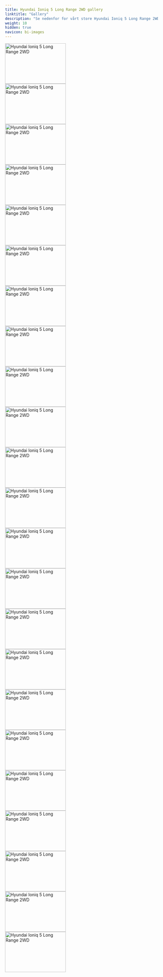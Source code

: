 ```yaml
---
title: Hyundai Ioniq 5 Long Range 2WD gallery
linktitle: "Gallery"
description: "Se nedenfor for vårt store Hyundai Ioniq 5 Long Range 2WD bildegalleri. Klikk på bildene for høyoppløselige versjoner."
weight: 10
hidden: true
navicon: bi-images
---
```

<!-- markdownlint-disable MD033 -->
<div class="row" id ="my-gallery">
<div class="pswp-grid-item col-12 col-md-6 col-lg-4">
<a href="https://media.evkx.net/multimedia/models/hyundai/ioniq_5/ioniq_5_long_range_2wd/charging_1.jpg"
data-pswp-src="https://media.evkx.net/multimedia/models/hyundai/ioniq_5/ioniq_5_long_range_2wd/charging_1.jpg"
data-pswp-width="3000"
data-pswp-height="2000" 
target="_blank">
<img src="https://media.evkx.net/multimedia/models/hyundai/ioniq_5/ioniq_5_long_range_2wd/charging_1_xst.jpg" alt="Hyundai Ioniq 5 Long Range 2WD" width="200px" height="133px" />
</a>
</div>
<div class="pswp-grid-item col-12 col-md-6 col-lg-4">
<a href="https://media.evkx.net/multimedia/models/hyundai/ioniq_5/ioniq_5_long_range_2wd/exterior_1.jpg"
data-pswp-src="https://media.evkx.net/multimedia/models/hyundai/ioniq_5/ioniq_5_long_range_2wd/exterior_1.jpg"
data-pswp-width="3000"
data-pswp-height="2000" 
target="_blank">
<img src="https://media.evkx.net/multimedia/models/hyundai/ioniq_5/ioniq_5_long_range_2wd/exterior_1_xst.jpg" alt="Hyundai Ioniq 5 Long Range 2WD" width="200px" height="133px" />
</a>
</div>
<div class="pswp-grid-item col-12 col-md-6 col-lg-4">
<a href="https://media.evkx.net/multimedia/models/hyundai/ioniq_5/ioniq_5_long_range_2wd/exterior_2.jpg"
data-pswp-src="https://media.evkx.net/multimedia/models/hyundai/ioniq_5/ioniq_5_long_range_2wd/exterior_2.jpg"
data-pswp-width="3000"
data-pswp-height="2001" 
target="_blank">
<img src="https://media.evkx.net/multimedia/models/hyundai/ioniq_5/ioniq_5_long_range_2wd/exterior_2_xst.jpg" alt="Hyundai Ioniq 5 Long Range 2WD" width="200px" height="133px" />
</a>
</div>
<div class="pswp-grid-item col-12 col-md-6 col-lg-4">
<a href="https://media.evkx.net/multimedia/models/hyundai/ioniq_5/ioniq_5_long_range_2wd/frontseats_1.jpg"
data-pswp-src="https://media.evkx.net/multimedia/models/hyundai/ioniq_5/ioniq_5_long_range_2wd/frontseats_1.jpg"
data-pswp-width="3000"
data-pswp-height="2000" 
target="_blank">
<img src="https://media.evkx.net/multimedia/models/hyundai/ioniq_5/ioniq_5_long_range_2wd/frontseats_1_xst.jpg" alt="Hyundai Ioniq 5 Long Range 2WD" width="200px" height="133px" />
</a>
</div>
<div class="pswp-grid-item col-12 col-md-6 col-lg-4">
<a href="https://media.evkx.net/multimedia/models/hyundai/ioniq_5/ioniq_5_long_range_2wd/frontseats_2.jpg"
data-pswp-src="https://media.evkx.net/multimedia/models/hyundai/ioniq_5/ioniq_5_long_range_2wd/frontseats_2.jpg"
data-pswp-width="3000"
data-pswp-height="2000" 
target="_blank">
<img src="https://media.evkx.net/multimedia/models/hyundai/ioniq_5/ioniq_5_long_range_2wd/frontseats_2_xst.jpg" alt="Hyundai Ioniq 5 Long Range 2WD" width="200px" height="133px" />
</a>
</div>
<div class="pswp-grid-item col-12 col-md-6 col-lg-4">
<a href="https://media.evkx.net/multimedia/models/hyundai/ioniq_5/ioniq_5_long_range_2wd/frontseats_3.jpg"
data-pswp-src="https://media.evkx.net/multimedia/models/hyundai/ioniq_5/ioniq_5_long_range_2wd/frontseats_3.jpg"
data-pswp-width="3000"
data-pswp-height="2001" 
target="_blank">
<img src="https://media.evkx.net/multimedia/models/hyundai/ioniq_5/ioniq_5_long_range_2wd/frontseats_3_xst.jpg" alt="Hyundai Ioniq 5 Long Range 2WD" width="200px" height="133px" />
</a>
</div>
<div class="pswp-grid-item col-12 col-md-6 col-lg-4">
<a href="https://media.evkx.net/multimedia/models/hyundai/ioniq_5/ioniq_5_long_range_2wd/frunk_1.jpg"
data-pswp-src="https://media.evkx.net/multimedia/models/hyundai/ioniq_5/ioniq_5_long_range_2wd/frunk_1.jpg"
data-pswp-width="3000"
data-pswp-height="2000" 
target="_blank">
<img src="https://media.evkx.net/multimedia/models/hyundai/ioniq_5/ioniq_5_long_range_2wd/frunk_1_xst.jpg" alt="Hyundai Ioniq 5 Long Range 2WD" width="200px" height="133px" />
</a>
</div>
<div class="pswp-grid-item col-12 col-md-6 col-lg-4">
<a href="https://media.evkx.net/multimedia/models/hyundai/ioniq_5/ioniq_5_long_range_2wd/headlights_1.jpg"
data-pswp-src="https://media.evkx.net/multimedia/models/hyundai/ioniq_5/ioniq_5_long_range_2wd/headlights_1.jpg"
data-pswp-width="3000"
data-pswp-height="2000" 
target="_blank">
<img src="https://media.evkx.net/multimedia/models/hyundai/ioniq_5/ioniq_5_long_range_2wd/headlights_1_xst.jpg" alt="Hyundai Ioniq 5 Long Range 2WD" width="200px" height="133px" />
</a>
</div>
<div class="pswp-grid-item col-12 col-md-6 col-lg-4">
<a href="https://media.evkx.net/multimedia/models/hyundai/ioniq_5/ioniq_5_long_range_2wd/interior_1.jpg"
data-pswp-src="https://media.evkx.net/multimedia/models/hyundai/ioniq_5/ioniq_5_long_range_2wd/interior_1.jpg"
data-pswp-width="3000"
data-pswp-height="2000" 
target="_blank">
<img src="https://media.evkx.net/multimedia/models/hyundai/ioniq_5/ioniq_5_long_range_2wd/interior_1_xst.jpg" alt="Hyundai Ioniq 5 Long Range 2WD" width="200px" height="133px" />
</a>
</div>
<div class="pswp-grid-item col-12 col-md-6 col-lg-4">
<a href="https://media.evkx.net/multimedia/models/hyundai/ioniq_5/ioniq_5_long_range_2wd/interior_2.jpg"
data-pswp-src="https://media.evkx.net/multimedia/models/hyundai/ioniq_5/ioniq_5_long_range_2wd/interior_2.jpg"
data-pswp-width="3000"
data-pswp-height="2000" 
target="_blank">
<img src="https://media.evkx.net/multimedia/models/hyundai/ioniq_5/ioniq_5_long_range_2wd/interior_2_xst.jpg" alt="Hyundai Ioniq 5 Long Range 2WD" width="200px" height="133px" />
</a>
</div>
<div class="pswp-grid-item col-12 col-md-6 col-lg-4">
<a href="https://media.evkx.net/multimedia/models/hyundai/ioniq_5/ioniq_5_long_range_2wd/interior_3.jpg"
data-pswp-src="https://media.evkx.net/multimedia/models/hyundai/ioniq_5/ioniq_5_long_range_2wd/interior_3.jpg"
data-pswp-width="3000"
data-pswp-height="2000" 
target="_blank">
<img src="https://media.evkx.net/multimedia/models/hyundai/ioniq_5/ioniq_5_long_range_2wd/interior_3_xst.jpg" alt="Hyundai Ioniq 5 Long Range 2WD" width="200px" height="133px" />
</a>
</div>
<div class="pswp-grid-item col-12 col-md-6 col-lg-4">
<a href="https://media.evkx.net/multimedia/models/hyundai/ioniq_5/ioniq_5_long_range_2wd/interior_4.jpg"
data-pswp-src="https://media.evkx.net/multimedia/models/hyundai/ioniq_5/ioniq_5_long_range_2wd/interior_4.jpg"
data-pswp-width="3000"
data-pswp-height="2001" 
target="_blank">
<img src="https://media.evkx.net/multimedia/models/hyundai/ioniq_5/ioniq_5_long_range_2wd/interior_4_xst.jpg" alt="Hyundai Ioniq 5 Long Range 2WD" width="200px" height="133px" />
</a>
</div>
<div class="pswp-grid-item col-12 col-md-6 col-lg-4">
<a href="https://media.evkx.net/multimedia/models/hyundai/ioniq_5/ioniq_5_long_range_2wd/main_1.jpg"
data-pswp-src="https://media.evkx.net/multimedia/models/hyundai/ioniq_5/ioniq_5_long_range_2wd/main_1.jpg"
data-pswp-width="3000"
data-pswp-height="2001" 
target="_blank">
<img src="https://media.evkx.net/multimedia/models/hyundai/ioniq_5/ioniq_5_long_range_2wd/main_1_xst.jpg" alt="Hyundai Ioniq 5 Long Range 2WD" width="200px" height="133px" />
</a>
</div>
<div class="pswp-grid-item col-12 col-md-6 col-lg-4">
<a href="https://media.evkx.net/multimedia/models/hyundai/ioniq_5/ioniq_5_long_range_2wd/mirror_1.jpg"
data-pswp-src="https://media.evkx.net/multimedia/models/hyundai/ioniq_5/ioniq_5_long_range_2wd/mirror_1.jpg"
data-pswp-width="3000"
data-pswp-height="2001" 
target="_blank">
<img src="https://media.evkx.net/multimedia/models/hyundai/ioniq_5/ioniq_5_long_range_2wd/mirror_1_xst.jpg" alt="Hyundai Ioniq 5 Long Range 2WD" width="200px" height="133px" />
</a>
</div>
<div class="pswp-grid-item col-12 col-md-6 col-lg-4">
<a href="https://media.evkx.net/multimedia/models/hyundai/ioniq_5/ioniq_5_long_range_2wd/screens_1.jpg"
data-pswp-src="https://media.evkx.net/multimedia/models/hyundai/ioniq_5/ioniq_5_long_range_2wd/screens_1.jpg"
data-pswp-width="3000"
data-pswp-height="2000" 
target="_blank">
<img src="https://media.evkx.net/multimedia/models/hyundai/ioniq_5/ioniq_5_long_range_2wd/screens_1_xst.jpg" alt="Hyundai Ioniq 5 Long Range 2WD" width="200px" height="133px" />
</a>
</div>
<div class="pswp-grid-item col-12 col-md-6 col-lg-4">
<a href="https://media.evkx.net/multimedia/models/hyundai/ioniq_5/ioniq_5_long_range_2wd/secondrowseats_1.jpg"
data-pswp-src="https://media.evkx.net/multimedia/models/hyundai/ioniq_5/ioniq_5_long_range_2wd/secondrowseats_1.jpg"
data-pswp-width="3000"
data-pswp-height="2000" 
target="_blank">
<img src="https://media.evkx.net/multimedia/models/hyundai/ioniq_5/ioniq_5_long_range_2wd/secondrowseats_1_xst.jpg" alt="Hyundai Ioniq 5 Long Range 2WD" width="200px" height="133px" />
</a>
</div>
<div class="pswp-grid-item col-12 col-md-6 col-lg-4">
<a href="https://media.evkx.net/multimedia/models/hyundai/ioniq_5/ioniq_5_long_range_2wd/secondrowseats_2.jpg"
data-pswp-src="https://media.evkx.net/multimedia/models/hyundai/ioniq_5/ioniq_5_long_range_2wd/secondrowseats_2.jpg"
data-pswp-width="3000"
data-pswp-height="2001" 
target="_blank">
<img src="https://media.evkx.net/multimedia/models/hyundai/ioniq_5/ioniq_5_long_range_2wd/secondrowseats_2_xst.jpg" alt="Hyundai Ioniq 5 Long Range 2WD" width="200px" height="133px" />
</a>
</div>
<div class="pswp-grid-item col-12 col-md-6 col-lg-4">
<a href="https://media.evkx.net/multimedia/models/hyundai/ioniq_5/ioniq_5_long_range_2wd/soundsystem_1.jpg"
data-pswp-src="https://media.evkx.net/multimedia/models/hyundai/ioniq_5/ioniq_5_long_range_2wd/soundsystem_1.jpg"
data-pswp-width="3000"
data-pswp-height="2001" 
target="_blank">
<img src="https://media.evkx.net/multimedia/models/hyundai/ioniq_5/ioniq_5_long_range_2wd/soundsystem_1_xst.jpg" alt="Hyundai Ioniq 5 Long Range 2WD" width="200px" height="133px" />
</a>
</div>
<div class="pswp-grid-item col-12 col-md-6 col-lg-4">
<a href="https://media.evkx.net/multimedia/models/hyundai/ioniq_5/ioniq_5_long_range_2wd/trunk_1.jpg"
data-pswp-src="https://media.evkx.net/multimedia/models/hyundai/ioniq_5/ioniq_5_long_range_2wd/trunk_1.jpg"
data-pswp-width="3000"
data-pswp-height="2000" 
target="_blank">
<img src="https://media.evkx.net/multimedia/models/hyundai/ioniq_5/ioniq_5_long_range_2wd/trunk_1_xst.jpg" alt="Hyundai Ioniq 5 Long Range 2WD" width="200px" height="133px" />
</a>
</div>
<div class="pswp-grid-item col-12 col-md-6 col-lg-4">
<a href="https://media.evkx.net/multimedia/models/hyundai/ioniq_5/ioniq_5_long_range_2wd/trunk_2.jpg"
data-pswp-src="https://media.evkx.net/multimedia/models/hyundai/ioniq_5/ioniq_5_long_range_2wd/trunk_2.jpg"
data-pswp-width="3000"
data-pswp-height="2000" 
target="_blank">
<img src="https://media.evkx.net/multimedia/models/hyundai/ioniq_5/ioniq_5_long_range_2wd/trunk_2_xst.jpg" alt="Hyundai Ioniq 5 Long Range 2WD" width="200px" height="133px" />
</a>
</div>
<div class="pswp-grid-item col-12 col-md-6 col-lg-4">
<a href="https://media.evkx.net/multimedia/models/hyundai/ioniq_5/ioniq_5_long_range_2wd/trunk_3.jpg"
data-pswp-src="https://media.evkx.net/multimedia/models/hyundai/ioniq_5/ioniq_5_long_range_2wd/trunk_3.jpg"
data-pswp-width="3000"
data-pswp-height="2000" 
target="_blank">
<img src="https://media.evkx.net/multimedia/models/hyundai/ioniq_5/ioniq_5_long_range_2wd/trunk_3_xst.jpg" alt="Hyundai Ioniq 5 Long Range 2WD" width="200px" height="133px" />
</a>
</div>
<div class="pswp-grid-item col-12 col-md-6 col-lg-4">
<a href="https://media.evkx.net/multimedia/models/hyundai/ioniq_5/ioniq_5_long_range_2wd/v2g_1.jpg"
data-pswp-src="https://media.evkx.net/multimedia/models/hyundai/ioniq_5/ioniq_5_long_range_2wd/v2g_1.jpg"
data-pswp-width="3000"
data-pswp-height="2000" 
target="_blank">
<img src="https://media.evkx.net/multimedia/models/hyundai/ioniq_5/ioniq_5_long_range_2wd/v2g_1_xst.jpg" alt="Hyundai Ioniq 5 Long Range 2WD" width="200px" height="133px" />
</a>
</div>
<div class="pswp-grid-item col-12 col-md-6 col-lg-4">
<a href="https://media.evkx.net/multimedia/models/hyundai/ioniq_5/ioniq_5_long_range_2wd/wheels_1.jpg"
data-pswp-src="https://media.evkx.net/multimedia/models/hyundai/ioniq_5/ioniq_5_long_range_2wd/wheels_1.jpg"
data-pswp-width="3000"
data-pswp-height="2000" 
target="_blank">
<img src="https://media.evkx.net/multimedia/models/hyundai/ioniq_5/ioniq_5_long_range_2wd/wheels_1_xst.jpg" alt="Hyundai Ioniq 5 Long Range 2WD" width="200px" height="133px" />
</a>
</div>
</div>
<script type="module">
  import PhotoSwipeLightbox from '/js/photoswipe-lightbox.esm.js';
    const lightbox = new PhotoSwipeLightbox({
       gallery: '#my-gallery',
        children: 'a',
        pswpModule: () => import('/js/photoswipe.esm.js')
    });
lightbox.init();
</script>
